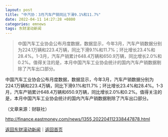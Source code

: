 ```yaml
---
layout: post
title: "中汽协：3月汽车产销同比下滑9.1%和11.7%"
date: 2022-04-11 14:27:28 +0800
categories: emnews
tags: 东财滚动新闻
---
```

> 中国汽车工业协会公布月度数据，数据显示，今年3月，汽车产销数据分别为224.1万辆和223.4万辆，同比下滑9.1%和11.7%；环比增长23.4%和28.4%。1-3月，汽车产销累计648.4万辆和650.9万辆，同比增长2.0%和0.2%。值得关注的是，本月中国汽车工业协会统计的国内汽车产销数据剔除了汽车出口部分。

<p>中国汽车工业协会公布月度数据，数据显示，今年3月，汽车产销数据分别为224.1万辆和223.4万辆，同比下滑9.1%和11.7%；环比增长23.4%和28.4%。1-3月，汽车产销累计648.4万辆和650.9万辆，同比增长2.0%和0.2%。值得关注的是，本月中国汽车工业协会统计的国内汽车产销数据剔除了汽车出口部分。 </p><p class="em_media">（文章来源：财联社）</p>

<http://finance.eastmoney.com/news/1355,202204112338447878.html>

[返回东财滚动新闻](//finews.withounder.com/emnews/)｜[返回首页](//finews.withounder.com/)